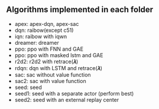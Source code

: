 ## Algorithms implemented in each folder

- apex: apex-dqn, apex-sac
- dqn: raibow(except c51)
- iqn: raibow with iqwn
- dreamer: dreamer
- ppo: ppo with FNN and GAE
- ppo: ppo with masked lstm and GAE
- r2d2: r2d2 with retrace(𝝀)
- rdqn: dqn with LSTM and retrace(𝝀)
- sac: sac without value function
- sac2: sac with value function
- seed: seed
- seed1: seed with a separate actor (perform best)
- seed2: seed with an external replay center